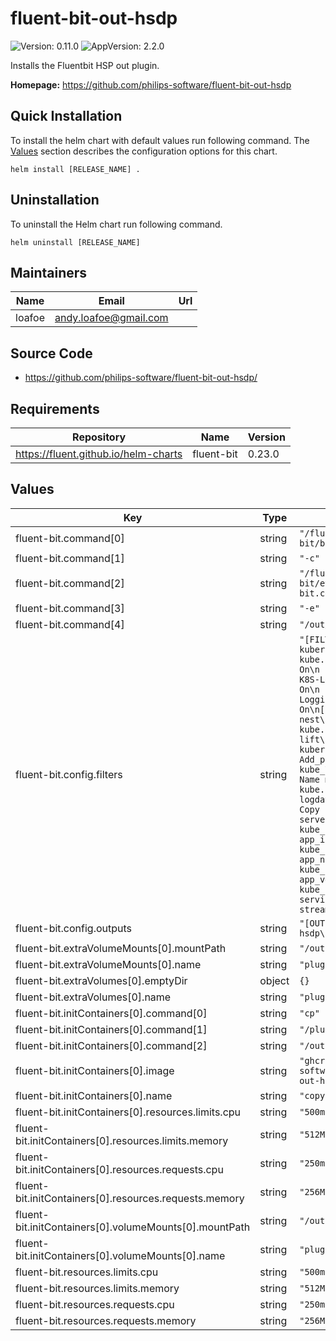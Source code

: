 # fluent-bit-out-hsdp

<!-- This README.md is generated. Please edit README.md.gotmpl -->

![Version: 0.11.0](https://img.shields.io/badge/Version-0.11.0-informational?style=flat-square) ![AppVersion: 2.2.0](https://img.shields.io/badge/AppVersion-2.2.0-informational?style=flat-square)

Installs the Fluentbit HSP out plugin.

**Homepage:** <https://github.com/philips-software/fluent-bit-out-hsdp>

## Quick Installation

To install the helm chart with default values run following command.
The [Values](#Values) section describes the configuration options for this chart.

```shell
helm install [RELEASE_NAME] .
```

## Uninstallation

To uninstall the Helm chart run following command.

```shell
helm uninstall [RELEASE_NAME]
```

## Maintainers

| Name | Email | Url |
| ---- | ------ | --- |
| loafoe | <andy.loafoe@gmail.com> |  |

## Source Code

* <https://github.com/philips-software/fluent-bit-out-hsdp/>

## Requirements

| Repository | Name | Version |
|------------|------|---------|
| https://fluent.github.io/helm-charts | fluent-bit | 0.23.0 |

## Values

| Key | Type | Default | Description |
|-----|------|---------|-------------|
| fluent-bit.command[0] | string | `"/fluent-bit/bin/fluent-bit"` |  |
| fluent-bit.command[1] | string | `"-c"` |  |
| fluent-bit.command[2] | string | `"/fluent-bit/etc/fluent-bit.conf"` |  |
| fluent-bit.command[3] | string | `"-e"` |  |
| fluent-bit.command[4] | string | `"/out/out_hsdp.so"` |  |
| fluent-bit.config.filters | string | `"[FILTER]\n    Name kubernetes\n    Match kube.*\n    Merge_Log On\n    Keep_Log Off\n    K8S-Logging.Parser On\n    K8S-Logging.Exclude On\n[FILTER]\n    Name nest\n    Match kube.*\n    Operation lift\n    Nested_under kubernetes\n    Add_prefix kube_\n[FILTER]\n    Name modify\n    Match kube.*\n    Copy log logdata_message\n    Copy kube_host server_name\n    Copy kube_pod_name app_instance\n    Copy kube_container_name app_name\n    Copy kube_container_image app_version\n    Copy kube_namespace_name service_name\n    Copy stream category\n"` |  |
| fluent-bit.config.outputs | string | `"[OUTPUT]\n    Name hsdp\n    Match *\n"` |  |
| fluent-bit.extraVolumeMounts[0].mountPath | string | `"/out"` |  |
| fluent-bit.extraVolumeMounts[0].name | string | `"plugins"` |  |
| fluent-bit.extraVolumes[0].emptyDir | object | `{}` |  |
| fluent-bit.extraVolumes[0].name | string | `"plugins"` |  |
| fluent-bit.initContainers[0].command[0] | string | `"cp"` |  |
| fluent-bit.initContainers[0].command[1] | string | `"/plugins/out_hsdp.so"` |  |
| fluent-bit.initContainers[0].command[2] | string | `"/out"` |  |
| fluent-bit.initContainers[0].image | string | `"ghcr.io/philips-software/fluent-bit-out-hsdp:2.2.0"` |  |
| fluent-bit.initContainers[0].name | string | `"copy-plugin"` |  |
| fluent-bit.initContainers[0].resources.limits.cpu | string | `"500m"` |  |
| fluent-bit.initContainers[0].resources.limits.memory | string | `"512Mi"` |  |
| fluent-bit.initContainers[0].resources.requests.cpu | string | `"250m"` |  |
| fluent-bit.initContainers[0].resources.requests.memory | string | `"256Mi"` |  |
| fluent-bit.initContainers[0].volumeMounts[0].mountPath | string | `"/out"` |  |
| fluent-bit.initContainers[0].volumeMounts[0].name | string | `"plugins"` |  |
| fluent-bit.resources.limits.cpu | string | `"500m"` |  |
| fluent-bit.resources.limits.memory | string | `"512Mi"` |  |
| fluent-bit.resources.requests.cpu | string | `"250m"` |  |
| fluent-bit.resources.requests.memory | string | `"256Mi"` |  |
